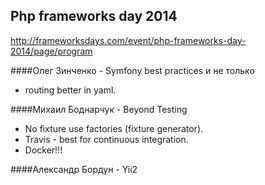 Php frameworks day 2014
-

http://frameworksdays.com/event/php-frameworks-day-2014/page/program

####Олег Зинченко - Symfony best practices и не только
* routing better in yaml.

####Михаил Боднарчук - Beyond Testing
* No fixture use factories (fixture generator).
* Travis - best for continuous integration.
* Docker!!!

####Александр Бордун - Yii2
